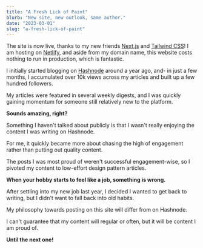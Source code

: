 ```yaml
---
title: "A Fresh Lick of Paint"
blurb: "New site, new outlook, same author."
date: "2023-03-01"
slug: "a-fresh-lick-of-paint"
---
```


The site is now live, thanks to my new friends [Next.js](https://nextjs.org/)
and [Tailwind CSS](https://tailwindcss.com/)! I am hosting on
[Netlify](https://www.netlify.com/), and aside from my domain name, this website
costs nothing to run in production, which is fantastic.

I initially started blogging on [Hashnode](https://hashnode.com/) around a year
ago, and- in just a few months, I accumulated over 10k views across my articles
and built up a few hundred followers.

My articles were featured in several weekly digests, and I was quickly gaining
momentum for someone still relatively new to the platform.

**Sounds amazing, right?**

Something I haven't talked about publicly is that I wasn't really enjoying the
content I was writing on Hashnode.

For me, it quickly became more about chasing the high of engagement rather than
putting out quality content.

The posts I was most proud of weren't successful engagement-wise, so I pivoted
my content to low-effort design pattern articles.

**When your hobby starts to feel like a job, something is wrong.**

After settling into my new job last year, I decided I wanted to get back to
writing, but I didn't want to fall back into old habits.

My philosophy towards posting on this site will differ from on Hashnode.

I can't guarantee that my content will regular or often, but it will be content
I am proud of.

**Until the next one!**
